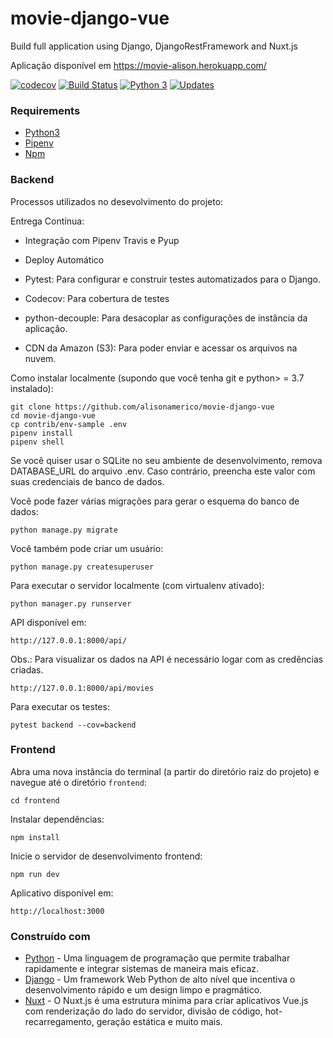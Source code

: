 # movie-django-vue
Build full application using Django, DjangoRestFramework and Nuxt.js

Aplicação disponível em https://movie-alison.herokuapp.com/

[![codecov](https://codecov.io/gh/alisonamerico/movie-django-vue/branch/master/graph/badge.svg)](https://codecov.io/gh/alisonamerico/movie-django-vue)
[![Build Status](https://travis-ci.org/alisonamerico/movie-django-vue.svg?branch=master)](https://travis-ci.org/alisonamerico/movie-django-vue)
[![Python 3](https://pyup.io/repos/github/alisonamerico/movie-django-vue/python-3-shield.svg)](https://pyup.io/repos/github/alisonamerico/movie-django-vue/)
[![Updates](https://pyup.io/repos/github/alisonamerico/movie-django-vue/shield.svg)](https://pyup.io/repos/github/alisonamerico/movie-django-vue/)

### Requirements
* [Python3](https://www.python.org/download/releases/3.0/)
* [Pipenv](https://pypi.org/project/pipenv/)
* [Npm](https://www.npmjs.com/)

### Backend

Processos utilizados no desevolvimento do projeto:

Entrega Contínua:

 - Integração com Pipenv Travis e Pyup
 
 - Deploy Automático
 
 - Pytest: Para configurar e construir testes automatizados para o Django.
 
 - Codecov: Para cobertura de testes
 
 - python-decouple: Para desacoplar as configurações de instância da aplicação.

 - CDN da Amazon (S3): Para poder enviar e acessar os arquivos na nuvem.   

Como instalar localmente (supondo que você tenha git e python> = 3.7 instalado):
```console
git clone https://github.com/alisonamerico/movie-django-vue
cd movie-django-vue
cp contrib/env-sample .env
pipenv install
pipenv shell
```
Se você quiser usar o SQLite no seu ambiente de desenvolvimento, remova DATABASE_URL do arquivo .env. Caso contrário, preencha este valor com suas credenciais de banco de dados.

Você pode fazer várias migrações para gerar o esquema do banco de dados:
```console
python manage.py migrate
``` 
Você também pode criar um usuário:
```console
python manage.py createsuperuser
```
Para executar o servidor localmente (com virtualenv ativado):
```console
python manager.py runserver
```
API disponível em:
```console
http://127.0.0.1:8000/api/
```
Obs.: Para visualizar os dados na API é necessário logar com as credências criadas.
```console
http://127.0.0.1:8000/api/movies
```

Para executar os testes:
```console
pytest backend --cov=backend
```

### Frontend
Abra uma nova instância do terminal (a partir do diretório raiz do projeto) e navegue até o diretório `frontend`:
```console
cd frontend
```

Instalar dependências:
```console
npm install
```

Inicie o servidor de desenvolvimento frontend:
```console
npm run dev
```

Aplicativo disponível em:
```console
http://localhost:3000
```

### Construído com
* [Python](https://www.python.org/) - Uma linguagem de programação que permite trabalhar rapidamente e integrar sistemas de maneira mais eficaz.
* [Django](http://djangoproject.org/) - Um framework Web Python de alto nível que incentiva o desenvolvimento rápido e um design limpo e pragmático.
* [Nuxt](https://nuxtjs.org/) - O Nuxt.js é uma estrutura mínima para criar aplicativos Vue.js com renderização do lado do servidor, divisão de código, hot-recarregamento, geração estática e muito mais.